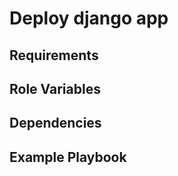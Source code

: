 Deploy django app
=========

Requirements
------------



Role Variables
--------------



Dependencies
------------



Example Playbook
----------------



